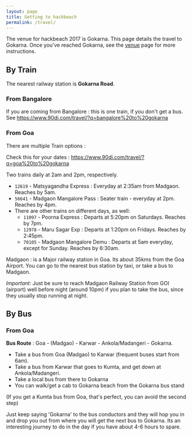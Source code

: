 ```yaml
---
layout: page
title: Getting to hackbeach
permalink: /travel/
---
```


The venue for hackbeach 2017 is Gokarna. This page details the travel to Gokarna. Once you've reached Gokarna, see the [venue](/where/) page for more instructions.

## By Train

The nearest railway station is **Gokarna Road**.

### From Bangalore

If you are coming from Bangalore : this is one train, if you don't get a bus. See <https://www.90di.com/travel/?q=bangalore%20to%20gokarna>

### From Goa

There are multiple Train options :

Check this for your dates : <https://www.90di.com/travel/?q=goa%20to%20gokarna>

Two trains daily at 2am and 2pm, respectively.

<!-- TODO: add names for these trains -->
- `12619` - Matsyagandha Express : Everyday at 2:35am from Madgaon. Reaches by 5am.
- `56641` - Madgaon Mangalore Pass : Seater train - everyday at 2pm. Reaches by 4pm.
- There are other trains on different days, as well:
    - `11097` - Poorna Express : Departs at 5:20pm on Saturdays. Reaches by 7pm.
    - `12978` - Maru Sagar Exp : Departs at 1:20pm on Fridays. Reaches by 2:45pm.
    - `70105` - Madgaon Mangalore Demu : Departs at 5am everyday, except for Sunday. Reaches by 6:30am.

Madgaon
: is a Major railway station in Goa. Its about 35kms from the Goa Airport. You can go to the nearest bus station by taxi, or take a bus to Madgaon. 

_Important_: Just be sure to reach Madgaon Railway Station from GOI (airport) well before night (around 10pm) if you plan to take the bus, since they usually stop running at night.

## By Bus

### From Goa

**Bus Route** : Goa - (Madgao) - Karwar - Ankola/Madangeri - Gokarna.

- Take a bus from Goa (Madgao) to Karwar (frequent buses start from 6am).
- Take a bus from Karwar that goes to Kumta, and get down at Ankola/Madangeri.
- Take a local bus from there to Gokarna
- You can walk/get a cab to Gokarna beach from the Gokarna bus stand

(If you get a Kumta bus from Goa, that's perfect, you can avoid the second step)

Just keep saying 'Gokarna' to the bus conductors and they will hop you in and drop you out from where you will get the next bus to Gokarna. Its an interesting journey to do in the day if you have about 4-6 hours to spare.

